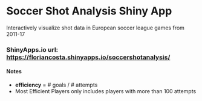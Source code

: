 # Soccer Shot Analysis Shiny App

Interactively visualize shot data in European soccer league games from 2011-17

### ShinyApps.io url: <https://floriancosta.shinyapps.io/soccershotanalysis/>

#### Notes

- **efficiency** = # goals / # attempts
- Most Efficient Players only includes players with more than 100 attempts